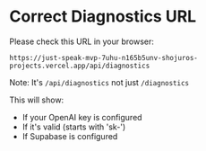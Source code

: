 # Correct Diagnostics URL

Please check this URL in your browser:

```
https://just-speak-mvp-7uhu-n165b5unv-shojuros-projects.vercel.app/api/diagnostics
```

Note: It's `/api/diagnostics` not just `/diagnostics`

This will show:

- If your OpenAI key is configured
- If it's valid (starts with 'sk-')
- If Supabase is configured
